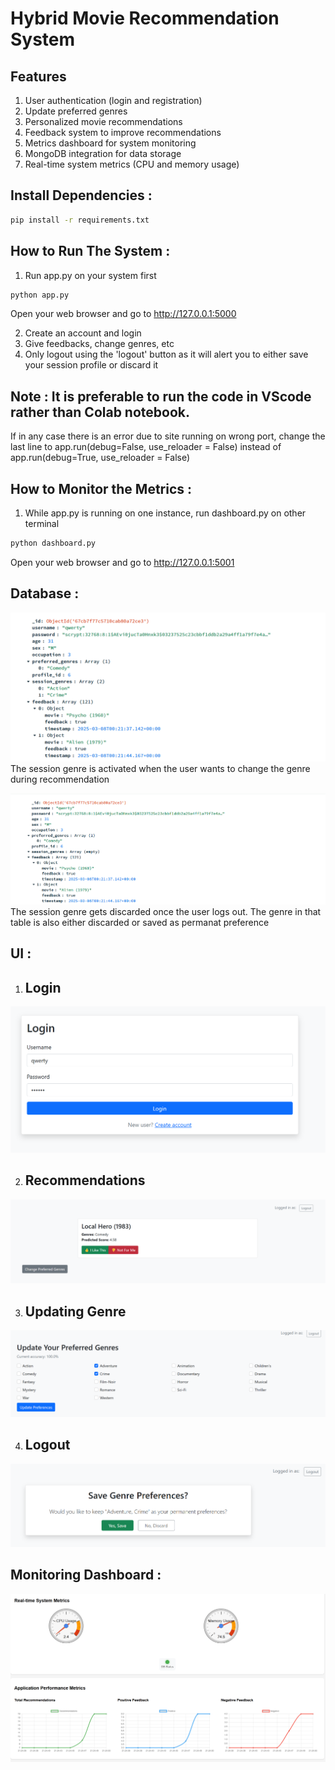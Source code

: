 # Hybrid Movie Recommendation System


## Features
1. User authentication (login and registration)
2. Update preferred genres
3. Personalized movie recommendations
4. Feedback system to improve recommendations
5. Metrics dashboard for system monitoring
6. MongoDB integration for data storage
7. Real-time system metrics (CPU and memory usage)


## Install Dependencies :
```bash
pip install -r requirements.txt

```
## How to Run The System :
1. Run app.py on your system first 

```bash
python app.py
```
Open your web browser and go to http://127.0.0.1:5000

2. Create an account and login
3. Give feedbacks, change genres, etc
4. Only logout using the 'logout' button as it will alert you to either save your session profile or discard it

## Note : It is preferable to run the code in VScode rather than Colab notebook. 
If in any case there is an error due to site running on wrong port, change the last line to app.run(debug=False, use_reloader = False) instead of app.run(debug=True, use_reloader = False)

## How to Monitor the Metrics : 

1. While app.py is running on one instance, run dashboard.py on other terminal

```bash
python dashboard.py
```
Open your web browser and go to http://127.0.0.1:5001


## Database :
![alt text](images/image.png)
The session genre is activated when the user wants to change the genre during recommendation

![alt text](images/image1.png)
The session genre gets discarded once the user logs out. The genre in that table is also either discarded or saved as permanat preference


## UI : 
1. ## Login 
![alt text](images/image3.png)

2. ## Recommendations
![alt text](images/image4.png)

3. ## Updating Genre
![alt text](images/image5.png)

4. ## Logout
![alt text](images/image6.png)

## Monitoring Dashboard :

![alt text](images/image7.png)

